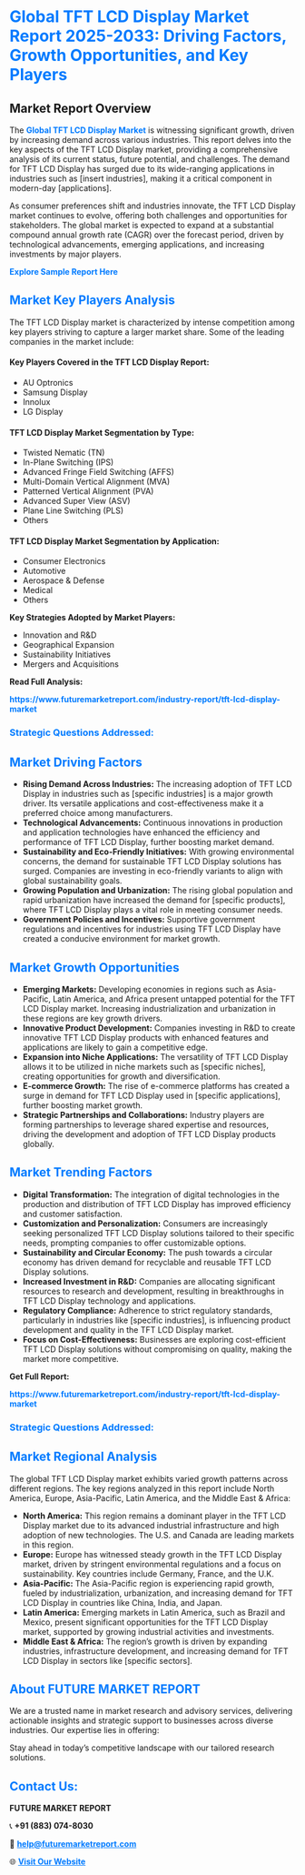 <h1 style="color: #007BFF;">Global TFT LCD Display Market Report 2025-2033: Driving Factors, Growth Opportunities, and Key Players</h1>

<section id="overview">
<h2>Market Report Overview</h2>
<p>The <a href="https://www.futuremarketreport.com/industry-report/tft-lcd-display-market" style="color: #007BFF; text-decoration: none;"><strong>Global TFT LCD Display Market</strong></a> is witnessing significant growth, driven by increasing demand across various industries. This report delves into the key aspects of the TFT LCD Display market, providing a comprehensive analysis of its current status, future potential, and challenges. The demand for TFT LCD Display has surged due to its wide-ranging applications in industries such as [insert industries], making it a critical component in modern-day [applications].</p>
<p>As consumer preferences shift and industries innovate, the TFT LCD Display market continues to evolve, offering both challenges and opportunities for stakeholders. The global market is expected to expand at a substantial compound annual growth rate (CAGR) over the forecast period, driven by technological advancements, emerging applications, and increasing investments by major players.</p>
</section>

<section id="overview">
<p><a href="https://www.futuremarketreport.com/request-sample/reportId=75846" style="color: #007BFF; text-decoration: none;"><strong>Explore Sample Report Here</strong></a></p>
</section>

<section id="key-players">
<h2 style="color: #007BFF;">Market Key Players Analysis</h2>
<p>The TFT LCD Display market is characterized by intense competition among key players striving to capture a larger market share. Some of the leading companies in the market include:</p>
<h4>Key Players Covered in the TFT LCD Display Report:</h4>
<ul><li>AU Optronics</li><li>Samsung Display</li><li>Innolux</li><li>LG Display</li></ul>
<h4>TFT LCD Display Market Segmentation by Type:</h4>
<ul><li>Twisted Nematic (TN)</li><li>In-Plane Switching (IPS)</li><li>Advanced Fringe Field Switching (AFFS)</li><li>Multi-Domain Vertical Alignment (MVA)</li><li>Patterned Vertical Alignment (PVA)</li><li>Advanced Super View (ASV)</li><li>Plane Line Switching (PLS)</li><li>Others</li></ul>

<h4>TFT LCD Display Market Segmentation by Application:</h4>
<ul><li>Consumer Electronics</li><li>Automotive</li><li>Aerospace &amp; Defense</li><li>Medical</li><li>Others</li></ul>
<p><strong>Key Strategies Adopted by Market Players:</strong></p>
<ul>
<li>Innovation and R&D</li>
<li>Geographical Expansion</li>
<li>Sustainability Initiatives</li>
<li>Mergers and Acquisitions</li>
</ul>
</section>

<section>
<p><strong>Read Full Analysis: </strong></p><a href="https://www.futuremarketreport.com/industry-report/tft-lcd-display-market" style="color: #007BFF; text-decoration: none;"><strong>https://www.futuremarketreport.com/industry-report/tft-lcd-display-market</strong></a>
<h3 style="color: #007BFF;">Strategic Questions Addressed:</h3>
</section>

<section id="driving-factors">
<h2 style="color: #007BFF;">Market Driving Factors</h2>
<ul>
<li><strong>Rising Demand Across Industries:</strong> The increasing adoption of TFT LCD Display in industries such as [specific industries] is a major growth driver. Its versatile applications and cost-effectiveness make it a preferred choice among manufacturers.</li>
<li><strong>Technological Advancements:</strong> Continuous innovations in production and application technologies have enhanced the efficiency and performance of TFT LCD Display, further boosting market demand.</li>
<li><strong>Sustainability and Eco-Friendly Initiatives:</strong> With growing environmental concerns, the demand for sustainable TFT LCD Display solutions has surged. Companies are investing in eco-friendly variants to align with global sustainability goals.</li>
<li><strong>Growing Population and Urbanization:</strong> The rising global population and rapid urbanization have increased the demand for [specific products], where TFT LCD Display plays a vital role in meeting consumer needs.</li>
<li><strong>Government Policies and Incentives:</strong> Supportive government regulations and incentives for industries using TFT LCD Display have created a conducive environment for market growth.</li>
</ul>
</section>

<section id="growth-opportunities">
<h2 style="color: #007BFF;">Market Growth Opportunities</h2>
<ul>
<li><strong>Emerging Markets:</strong> Developing economies in regions such as Asia-Pacific, Latin America, and Africa present untapped potential for the TFT LCD Display market. Increasing industrialization and urbanization in these regions are key growth drivers.</li>
<li><strong>Innovative Product Development:</strong> Companies investing in R&D to create innovative TFT LCD Display products with enhanced features and applications are likely to gain a competitive edge.</li>
<li><strong>Expansion into Niche Applications:</strong> The versatility of TFT LCD Display allows it to be utilized in niche markets such as [specific niches], creating opportunities for growth and diversification.</li>
<li><strong>E-commerce Growth:</strong> The rise of e-commerce platforms has created a surge in demand for TFT LCD Display used in [specific applications], further boosting market growth.</li>
<li><strong>Strategic Partnerships and Collaborations:</strong> Industry players are forming partnerships to leverage shared expertise and resources, driving the development and adoption of TFT LCD Display products globally.</li>
</ul>
</section>

<section id="trending-factors">
<h2 style="color: #007BFF;">Market Trending Factors</h2>
<ul>
<li><strong>Digital Transformation:</strong> The integration of digital technologies in the production and distribution of TFT LCD Display has improved efficiency and customer satisfaction.</li>
<li><strong>Customization and Personalization:</strong> Consumers are increasingly seeking personalized TFT LCD Display solutions tailored to their specific needs, prompting companies to offer customizable options.</li>
<li><strong>Sustainability and Circular Economy:</strong> The push towards a circular economy has driven demand for recyclable and reusable TFT LCD Display solutions.</li>
<li><strong>Increased Investment in R&D:</strong> Companies are allocating significant resources to research and development, resulting in breakthroughs in TFT LCD Display technology and applications.</li>
<li><strong>Regulatory Compliance:</strong> Adherence to strict regulatory standards, particularly in industries like [specific industries], is influencing product development and quality in the TFT LCD Display market.</li>
<li><strong>Focus on Cost-Effectiveness:</strong> Businesses are exploring cost-efficient TFT LCD Display solutions without compromising on quality, making the market more competitive.</li>
</ul>
</section>

<section>
<p><strong>Get Full Report: </strong></p><a href="https://www.futuremarketreport.com/industry-report/tft-lcd-display-market" style="color: #007BFF; text-decoration: none;"><strong>https://www.futuremarketreport.com/industry-report/tft-lcd-display-market</strong></a>
<h3 style="color: #007BFF;">Strategic Questions Addressed:</h3>
</section>


<section id="regional-analysis">
<h2 style="color: #007BFF;">Market Regional Analysis</h2>
<p>The global TFT LCD Display market exhibits varied growth patterns across different regions. The key regions analyzed in this report include North America, Europe, Asia-Pacific, Latin America, and the Middle East & Africa:</p>
<ul>
<li><strong>North America:</strong> This region remains a dominant player in the TFT LCD Display market due to its advanced industrial infrastructure and high adoption of new technologies. The U.S. and Canada are leading markets in this region.</li>
<li><strong>Europe:</strong> Europe has witnessed steady growth in the TFT LCD Display market, driven by stringent environmental regulations and a focus on sustainability. Key countries include Germany, France, and the U.K.</li>
<li><strong>Asia-Pacific:</strong> The Asia-Pacific region is experiencing rapid growth, fueled by industrialization, urbanization, and increasing demand for TFT LCD Display in countries like China, India, and Japan.</li>
<li><strong>Latin America:</strong> Emerging markets in Latin America, such as Brazil and Mexico, present significant opportunities for the TFT LCD Display market, supported by growing industrial activities and investments.</li>
<li><strong>Middle East & Africa:</strong> The region’s growth is driven by expanding industries, infrastructure development, and increasing demand for TFT LCD Display in sectors like [specific sectors].</li>
</ul>
</section>

<footer>
<h2 style="color: #007BFF;">About FUTURE MARKET REPORT</h2>
<p>We are a trusted name in market research and advisory services, delivering actionable insights and strategic support to businesses across diverse industries. Our expertise lies in offering:</p>

<p>Stay ahead in today’s competitive landscape with our tailored research solutions.</p>

<h2 style="color: #007BFF;">Contact Us:</h2>
<p><strong>FUTURE MARKET REPORT</strong></p>
<p>📞 <strong>+91 (883) 074-8030</strong></p>
<p>📧 <strong><a href="mailto:help@futuremarketreport.com" style="color: #007BFF;">help@futuremarketreport.com</a></strong></p>
<p>🌐 <strong><a href="https://www.futuremarketreport.com/" style="color: #007BFF;">Visit Our Website</a></strong></p>
</footer>